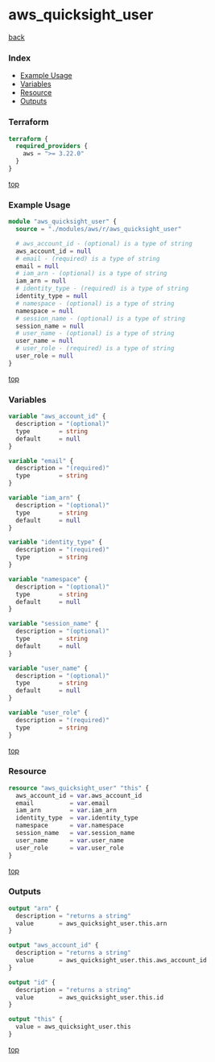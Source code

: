 # aws_quicksight_user

[back](../aws.md)

### Index

- [Example Usage](#example-usage)
- [Variables](#variables)
- [Resource](#resource)
- [Outputs](#outputs)

### Terraform

```terraform
terraform {
  required_providers {
    aws = ">= 3.22.0"
  }
}
```

[top](#index)

### Example Usage

```terraform
module "aws_quicksight_user" {
  source = "./modules/aws/r/aws_quicksight_user"

  # aws_account_id - (optional) is a type of string
  aws_account_id = null
  # email - (required) is a type of string
  email = null
  # iam_arn - (optional) is a type of string
  iam_arn = null
  # identity_type - (required) is a type of string
  identity_type = null
  # namespace - (optional) is a type of string
  namespace = null
  # session_name - (optional) is a type of string
  session_name = null
  # user_name - (optional) is a type of string
  user_name = null
  # user_role - (required) is a type of string
  user_role = null
}
```

[top](#index)

### Variables

```terraform
variable "aws_account_id" {
  description = "(optional)"
  type        = string
  default     = null
}

variable "email" {
  description = "(required)"
  type        = string
}

variable "iam_arn" {
  description = "(optional)"
  type        = string
  default     = null
}

variable "identity_type" {
  description = "(required)"
  type        = string
}

variable "namespace" {
  description = "(optional)"
  type        = string
  default     = null
}

variable "session_name" {
  description = "(optional)"
  type        = string
  default     = null
}

variable "user_name" {
  description = "(optional)"
  type        = string
  default     = null
}

variable "user_role" {
  description = "(required)"
  type        = string
}
```

[top](#index)

### Resource

```terraform
resource "aws_quicksight_user" "this" {
  aws_account_id = var.aws_account_id
  email          = var.email
  iam_arn        = var.iam_arn
  identity_type  = var.identity_type
  namespace      = var.namespace
  session_name   = var.session_name
  user_name      = var.user_name
  user_role      = var.user_role
}
```

[top](#index)

### Outputs

```terraform
output "arn" {
  description = "returns a string"
  value       = aws_quicksight_user.this.arn
}

output "aws_account_id" {
  description = "returns a string"
  value       = aws_quicksight_user.this.aws_account_id
}

output "id" {
  description = "returns a string"
  value       = aws_quicksight_user.this.id
}

output "this" {
  value = aws_quicksight_user.this
}
```

[top](#index)